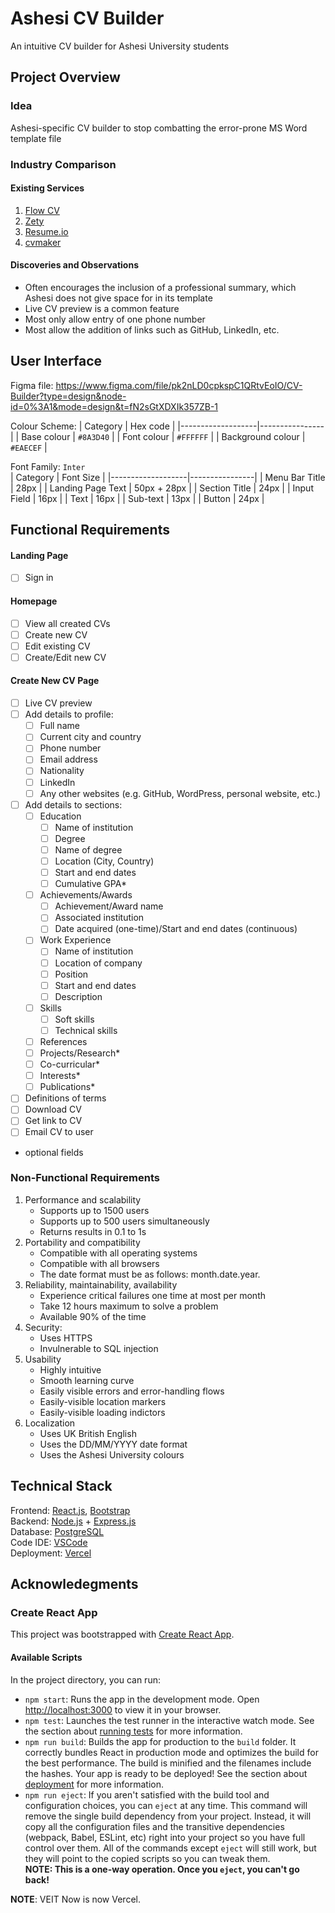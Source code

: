 # Ashesi CV Builder
An intuitive CV builder for Ashesi University students

## Project Overview
### Idea
Ashesi-specific CV builder to stop combatting the error-prone MS Word template file

### Industry Comparison
#### Existing Services
1. [Flow CV](https://flowcv.com/)
2. [Zety](https://zety.com/)
3. [Resume.io](https://resume.io/)
4. [cvmaker](https://cvmkr.com/)

#### Discoveries and Observations
* Often encourages the inclusion of a professional summary, which Ashesi does not give space for in its template
* Live CV preview is a common feature
* Most only allow entry of one phone number
* Most allow the addition of links such as GitHub, LinkedIn, etc. 

## User Interface
Figma file: https://www.figma.com/file/pk2nLD0cpkspC1QRtvEoIO/CV-Builder?type=design&node-id=0%3A1&mode=design&t=fN2sGtXDXIk357ZB-1

Colour Scheme: 
| Category          | Hex code       |
|-------------------|----------------|
| Base colour       | `#8A3D40`      |
| Font colour       | `#FFFFFF`      |
| Background colour | `#EAECEF`      |

Font Family: `Inter` <br>
| Category          | Font Size      |
|-------------------|----------------|
| Menu Bar Title    | 28px           |
| Landing Page Text | 50px + 28px    |
| Section Title     | 24px           |
| Input Field       | 16px           |
| Text              | 16px           |
| Sub-text          | 13px           |
| Button            | 24px           |

## Functional Requirements

#### Landing Page
- [ ] Sign in

#### Homepage
- [ ] View all created CVs
- [ ] Create new CV
- [ ] Edit existing CV
- [ ] Create/Edit new CV

#### Create New CV Page
- [ ] Live CV preview 
- [ ] Add details to profile:
  - [ ] Full name
  - [ ] Current city and country
  - [ ] Phone number
  - [ ] Email address
  - [ ] Nationality
  - [ ] LinkedIn
  - [ ] Any other websites (e.g. GitHub, WordPress, personal website, etc.)
- [ ] Add details to sections:
  - [ ] Education
    - [ ] Name of institution
    - [ ] Degree
    - [ ] Name of degree
    - [ ] Location (City, Country)
    - [ ] Start and end dates
    - [ ] Cumulative GPA*
  - [ ] Achievements/Awards
    - [ ] Achievement/Award name
    - [ ] Associated institution
    - [ ] Date acquired (one-time)/Start and end dates (continuous)
  - [ ] Work Experience
    - [ ] Name of institution
    - [ ] Location of company
    - [ ] Position
    - [ ] Start and end dates
    - [ ] Description
  - [ ] Skills
    - [ ] Soft skills
    - [ ] Technical skills
  - [ ] References
  - [ ] Projects/Research*
  - [ ] Co-curricular*
  - [ ] Interests*
  - [ ] Publications*
- [ ] Definitions of terms
- [ ] Download CV
- [ ] Get link to CV
- [ ] Email CV to user
* optional fields

### Non-Functional Requirements
1. Performance and scalability
   * Supports up to 1500 users
   * Supports up to 500 users simultaneously
   * Returns results in 0.1 to 1s
2. Portability and compatibility
   * Compatible with all operating systems
   * Compatible with all browsers
   * The date format must be as follows: month.date.year.
3. Reliability, maintainability, availability
   * Experience critical failures one time at most per month
   * Take 12 hours maximum to solve a problem
   * Available 90% of the time
4. Security:
   * Uses HTTPS
   * Invulnerable to SQL injection
5. Usability
   * Highly intuitive
   * Smooth learning curve
   * Easily visible errors and error-handling flows
   * Easily-visible location markers
   * Easily-visible loading indictors
6. Localization
   * Uses UK British English
   * Uses the DD/MM/YYYY date format
   * Uses the Ashesi University colours

## Technical Stack
Frontend: [React.js](https://react.dev/), [Bootstrap](https://getbootstrap.com/) <br>
Backend: [Node.js](https://nodejs.org/en) + [Express.js](https://expressjs.com/) <br>
Database: [PostgreSQL](https://www.postgresql.org/) <br>
Code IDE: [VSCode](https://code.visualstudio.com/) <br>
Deployment: [Vercel](https://vercel.com/) <br>

## Acknowledegments
### Create React App
This project was bootstrapped with [Create React App](https://github.com/facebook/create-react-app).

#### Available Scripts
In the project directory, you can run:
* `npm start`: Runs the app in the development mode. Open [http://localhost:3000](http://localhost:3000) to view it in your browser.
* `npm test`: Launches the test runner in the interactive watch mode. See the section about [running tests](https://facebook.github.io/create-react-app/docs/running-tests) for more information.
* `npm run build`: Builds the app for production to the `build` folder. It correctly bundles React in production mode and optimizes the build for the best performance. The build is minified and the filenames include the hashes. Your app is ready to be deployed! See the section about [deployment](https://facebook.github.io/create-react-app/docs/deployment) for more information.
* `npm run eject`: If you aren't satisfied with the build tool and configuration choices, you can `eject` at any time. This command will remove the single build dependency from your project. Instead, it will copy all the configuration files and the transitive dependencies (webpack, Babel, ESLint, etc) right into your project so you have full control over them. All of the commands except `eject` will still work, but they will point to the copied scripts so you can tweak them. 
  <br> **NOTE: This is a one-way operation. Once you `eject`, you can't go back!**

**NOTE**: VEIT Now is now Vercel.
